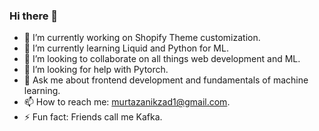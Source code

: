 ### Hi there 👋

- 🔭 I’m currently working on Shopify Theme customization.
- 🌱 I’m currently learning Liquid and Python for ML.
- 👯 I’m looking to collaborate on all things web development and ML.
- 🤔 I’m looking for help with Pytorch.
- 💬 Ask me about frontend development and fundamentals of machine learning.
- 📫 How to reach me: murtazanikzad1@gmail.com.
- ⚡ Fun fact: Friends call me Kafka.
